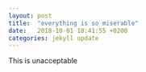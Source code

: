 ```yaml
---
layout: post
title:  "everything is so miserable"
date:   2018-10-01 18:41:55 +0200
categories: jekyll update
---
```

 This is unacceptable